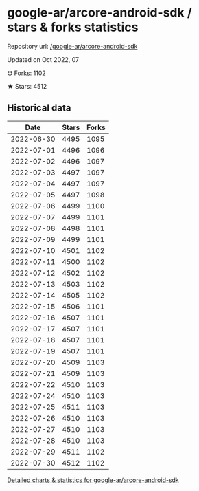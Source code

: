 # google-ar/arcore-android-sdk / stars & forks statistics

Repository url: [/google-ar/arcore-android-sdk](https://github.com/google-ar/arcore-android-sdk)

Updated on Oct 2022, 07

☋ Forks: 1102

★ Stars: 4512

## Historical data
| Date | Stars | Forks |
|------|-------|-------|
| 2022-06-30 | 4495 | 1095 | 
| 2022-07-01 | 4496 | 1096 | 
| 2022-07-02 | 4496 | 1097 | 
| 2022-07-03 | 4497 | 1097 | 
| 2022-07-04 | 4497 | 1097 | 
| 2022-07-05 | 4497 | 1098 | 
| 2022-07-06 | 4499 | 1100 | 
| 2022-07-07 | 4499 | 1101 | 
| 2022-07-08 | 4498 | 1101 | 
| 2022-07-09 | 4499 | 1101 | 
| 2022-07-10 | 4501 | 1102 | 
| 2022-07-11 | 4500 | 1102 | 
| 2022-07-12 | 4502 | 1102 | 
| 2022-07-13 | 4503 | 1102 | 
| 2022-07-14 | 4505 | 1102 | 
| 2022-07-15 | 4506 | 1101 | 
| 2022-07-16 | 4507 | 1101 | 
| 2022-07-17 | 4507 | 1101 | 
| 2022-07-18 | 4507 | 1101 | 
| 2022-07-19 | 4507 | 1101 | 
| 2022-07-20 | 4509 | 1103 | 
| 2022-07-21 | 4509 | 1103 | 
| 2022-07-22 | 4510 | 1103 | 
| 2022-07-24 | 4510 | 1103 | 
| 2022-07-25 | 4511 | 1103 | 
| 2022-07-26 | 4510 | 1103 | 
| 2022-07-27 | 4510 | 1103 | 
| 2022-07-28 | 4510 | 1103 | 
| 2022-07-29 | 4511 | 1102 | 
| 2022-07-30 | 4512 | 1102 | 


[Detailed charts & statistics for google-ar/arcore-android-sdk](https://reviewgithub.com/rep/google-ar/arcore-android-sdk)
